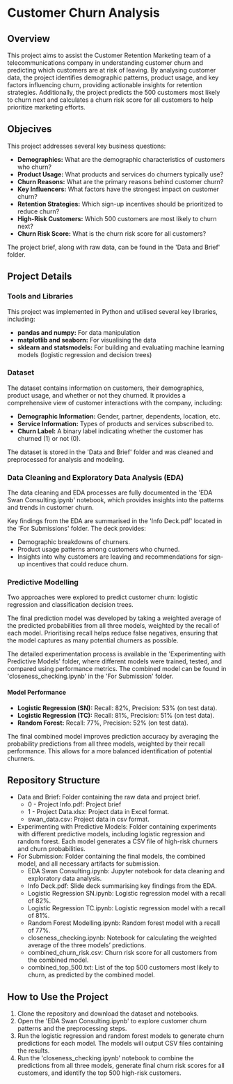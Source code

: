 # Customer Churn Analysis
## Overview

This project aims to assist the Customer Retention Marketing team of a telecommunications company in understanding customer churn and predicting which customers are at risk of leaving. By analysing customer data, the project identifies demographic patterns, product usage, and key factors influencing churn, providing actionable insights for retention strategies. Additionally, the project predicts the 500 customers most likely to churn next and calculates a churn risk score for all customers to help prioritize marketing efforts.

## Objecives

This project addresses several key business questions:

* **Demographics:** What are the demographic characteristics of customers who churn?
* **Product Usage:** What products and services do churners typically use?
* **Churn Reasons:** What are the primary reasons behind customer churn?
* **Key Influencers:** What factors have the strongest impact on customer churn?
* **Retention Strategies:** Which sign-up incentives should be prioritized to reduce churn?
* **High-Risk Customers:** Which 500 customers are most likely to churn next?
* **Churn Risk Score:** What is the churn risk score for all customers?

The project brief, along with raw data, can be found in the 'Data and Brief' folder.

## Project Details
### Tools and Libraries
This project was implemented in Python and utilised several key libraries, including:

* **pandas and numpy:** For data manipulation
* **matplotlib and seaborn:** For visualising the data
* **sklearn and statsmodels:** For building and evaluatiing machine learning models (logistic regression and decision trees)

### Dataset
The dataset contains information on customers, their demographics, product usage, and whether or not they churned. It provides a comprehensive view of customer interactions with the company, including:

* **Demographic Information:** Gender, partner, dependents, location, etc.
* **Service Information:** Types of products and services subscribed to.
* **Churn Label:** A binary label indicating whether the customer has churned (1) or not (0).

The dataset is stored in the 'Data and Brief' folder and was cleaned and preprocessed for analysis and modeling.

### Data Cleaning and Exploratory Data Analysis (EDA)

The data cleaning and EDA processes are fully documented in the 'EDA Swan Consulting.ipynb' notebook, which provides insights into the patterns and trends in customer churn.

Key findings from the EDA are summarised in the 'Info Deck.pdf' located in the 'For Submissions' folder. The deck provides:

* Demographic breakdowns of churners.
* Product usage patterns among customers who churned.
* Insights into why customers are leaving and recommendations for sign-up incentives that could reduce churn.

### Predictive Modelling

Two approaches were explored to predict customer churn: logistic regression and classification decision trees. 

The final prediction model was developed by taking a weighted average of the predicted probabilities from all three models, weighted by the recall of each model. Prioritising recall helps reduce false negatives, ensuring that the model captures as many potential churners as possible.

The detailed experimentation process is available in the 'Experimenting with Predictive Models' folder, where different models were trained, tested, and compared using performance metrics. The combined model can be found in 'closeness_checking.ipynb' in the 'For Submission' folder.

#### Model Performance
* **Logistic Regression (SN):** Recall: 82%, Precision: 53% (on test data).
* **Logistic Regression (TC):** Recall: 81%, Precision: 51% (on test data).
* **Random Forest:** Recall: 77%, Precision: 52% (on test data).

The final combined model improves prediction accuracy by averaging the probability predictions from all three models, weighted by their recall performance. This allows for a more balanced identification of potential churners.

## Repository Structure
* Data and Brief: Folder containing the raw data and project brief.
  * 0 - Project Info.pdf: Project brief
  * 1 - Project Data.xlsx: Project data in Excel format.
  * swan_data.csv: Project data in csv format.
* Experimenting with Predictive Models: Folder containing experiments with different predictive models, including logistic regression and random forest. Each model generates a CSV file of high-risk churners and churn probabilities.
* For Submission: Folder containing the final models, the combined model, and all necessary artifacts for submission.
  * EDA Swan Consulting.ipynb: Jupyter notebook for data cleaning and exploratory data analysis.
  * Info Deck.pdf: Slide deck summarising key findings from the EDA.
  * Logistic Regression SN.ipynb: Logistic regression model with a recall of 82%.
  * Logistic Regression TC.ipynb: Logistic regression model with a recall of 81%.
  * Random Forest Modelling.ipynb: Random forest model with a recall of 77%.
  * closeness_checking.ipynb: Notebook for calculating the weighted average of the three models’ predictions.
  * combined_churn_risk.csv: Churn risk score for all customers from the combined model.
  * combined_top_500.txt: List of the top 500 customers most likely to churn, as predicted by the combined model.

## How to Use the Project
1. Clone the repository and download the dataset and notebooks.
2. Open the 'EDA Swan Consulting.ipynb' to explore customer churn patterns and the preprocessing steps.
3. Run the logistic regression and random forest models to generate churn predictions for each model. The models will output CSV files containing the results.
4. Run the 'closeness_checking.ipynb' notebook to combine the predictions from all three models, generate final churn risk scores for all customers, and identify the top 500 high-risk customers.


